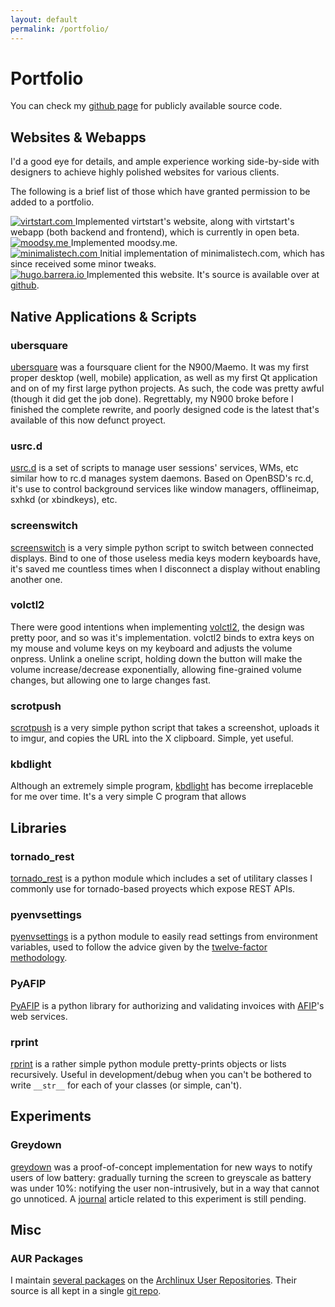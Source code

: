 ```yaml
---
layout: default
permalink: /portfolio/
---
```


Portfolio
=========

You can check my <a href="https://github.com/hobarrera"><i class="icon-github"></i>github page</a> for publicly available source code.

Websites & Webapps
------------------

I'd a good eye for details, and ample experience working side-by-side with designers to achieve highly polished websites for various clients.

The following is a brief list of those which have granted permission to be added to a portfolio.

<div class="section group portfolio">
  <div class="col span_1_of_2">
    <a href="https://virtstart.com" class="img" title="virtstart.com">
      <img src="/images/portfolio/virtstart.png" alt="virtstart.com">
    </a>
    Implemented virtstart's website, along with virtstart's webapp (both backend and frontend), which is currently in open beta.
  </div>
  <div class="col span_1_of_2">
    <a href="http://moodsy.me" class="img" title="moodsy.me">
      <img src="/images/portfolio/moodsy.png" alt="moodsy.me">
    </a>
    Implemented moodsy.me.
  </div>
</div>

<div class="section group portfolio">
  <div class="col span_1_of_2">
    <a href="http://minimalistech.com" class="img" title="minimalistech.com">
      <img src="/images/portfolio/minimalistech.png" alt="minimalistech.com">
    </a>
    Initial implementation of minimalistech.com, which has since received some minor tweaks.
  </div>
  <div class="col span_1_of_2">
    <a href="https://hugo.barrera.io" class="img" title="hugo.barrera.io">
      <img src="/images/portfolio/hugobarrera.png" alt="hugo.barrera.io">
    </a>
    Implemented this website. It's source is available over at <a href="https://github.com/hobarrera/www"><i class="icon-github"></i>github</a>.
  </div>
</div>

Native Applications & Scripts
-----------------------------

### ubersquare
<a href="https://github.com/hobarrera/ubersquare">ubersquare</a> was a foursquare client for the N900/Maemo. It was my first proper desktop (well, mobile) application, as well as my first Qt application and on of my first large python projects. As such, the code was pretty awful (though it did get the job done). Regrettably, my N900 broke before I finished the complete rewrite, and poorly designed code is the latest that's available of this now defunct proyect.

### usrc.d
<a href="https://github.com/hobarrera/usrc.d">usrc.d</a> is a set of scripts to manage user sessions' services, WMs, etc similar how to rc.d manages system daemons. Based on OpenBSD's rc.d, it's use to control background services like window managers, offlineimap, sxhkd (or xbindkeys), etc.

### screenswitch
<a href="https://github.com/hobarrera/screenswitch">screenswitch</a> is a very simple python script to switch between connected displays. Bind to one of those useless media keys modern keyboards have, it's saved me countless times when I disconnect a display without enabling another one.

### volctl2
There were good intentions when implementing <a href="https://github.com/hobarrera/volctl2">volctl2</a>, the design was pretty poor, and so was it's implementation. volctl2 binds to extra keys on my mouse and volume keys on my keyboard and adjusts the volume onpress. Unlink a oneline script, holding down the button will make the volume increase/decrease exponentially, allowing fine-grained volume changes, but allowing one to large changes fast.

### scrotpush
<a href="https://github.com/hobarrera/scrotpush">scrotpush</a> is a very simple python script that takes a screenshot, uploads it to imgur, and copies the URL into the X clipboard. Simple, yet useful.

### kbdlight
Although an extremely simple program, <a href="https://github.com/hobarrera/kbdlight">kbdlight</a> has become irreplaceble for me over time. It's a very simple C program that allows 

Libraries
---------

### tornado_rest
<a href="https://github.com/hobarrera/tornado_rest">tornado_rest</a> is a python module which includes a set of utilitary classes I commonly use for tornado-based proyects which expose REST APIs.

### pyenvsettings
<a href="https://github.com/hobarrera/pyenvsettings">pyenvsettings</a> is a python module to easily read settings from environment variables, used to follow the advice given by the [twelve-factor methodology](http://12factor.net/config).


### PyAFIP
<a href="https://github.com/hobarrera/PyAFIP">PyAFIP</a> is a python library for authorizing and validating invoices with <a href="http://www.afip.gob.ar/">AFIP</a>'s web services.

### rprint
<a href="https://github.com/hobarrera/rprint">rprint</a> is a rather simple python module pretty-prints objects or lists recursively. Useful in development/debug when you can't be bothered to write ```__str__``` for each of your classes (or simple, can't).

Experiments
-----------

### Greydown
<a href="https://github.com/hobarrera/greydown">greydown</a> was a proof-of-concept implementation for new ways to notify users of low battery: gradually turning the screen to greyscale as battery was under 10%: notifying the user non-intrusively, but in a way that cannot go unnoticed. A <a href="/journal">journal</a> article related to this experiment is still pending.

Misc
----

### AUR Packages
I maintain <a href="https://aur.archlinux.org/packages/?SeB=m&K=hobarrera">several packages</a> on the <a href="https://aur.archlinux.org/">Archlinux User Repositories</a>. Their source is all kept in a single <a href="https://github.com/hobarrera/aur-packages"><i class="icon-github"></i>git repo</a>.
